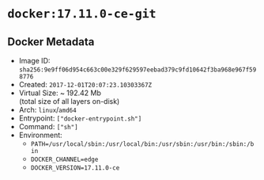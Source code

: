 # `docker:17.11.0-ce-git`

## Docker Metadata

- Image ID: `sha256:9e9ff06d954c663c00e329f629597eebad379c9fd10642f3ba968e967f598776`
- Created: `2017-12-01T20:07:23.10303367Z`
- Virtual Size: ~ 192.42 Mb  
  (total size of all layers on-disk)
- Arch: `linux`/`amd64`
- Entrypoint: `["docker-entrypoint.sh"]`
- Command: `["sh"]`
- Environment:
  - `PATH=/usr/local/sbin:/usr/local/bin:/usr/sbin:/usr/bin:/sbin:/bin`
  - `DOCKER_CHANNEL=edge`
  - `DOCKER_VERSION=17.11.0-ce`
